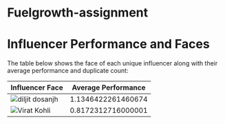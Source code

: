 # Fuelgrowth-assignment
# Influencer Performance and Faces

The table below shows the face of each unique influencer along with their average performance and duplicate count:

|       Influencer Face                      | Average Performance              |
|--------------------------------------------|----------------------------------|
| ![diljit dosanjh](faces/face_influencer1.jpg) | 1.1346422261460674   
| ![Virat Kohli](faces/face_influencer2.jpg) | 0.8172312716000001              





